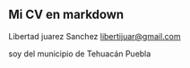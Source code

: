 ## Mi CV en markdown

Libertad juarez Sanchez libertijuar@gmail.com 

soy del municipio de Tehuacán Puebla